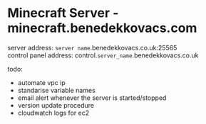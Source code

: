 # Minecraft Server - minecraft.benedekkovacs.com

server address: `server name`.benedekkovacs.co.uk:25565  
control panel address: control.`server_name`.benedekkovacs.co.uk

todo:

-   automate vpc ip
-   standarise variable names
-   email alert whenever the server is started/stopped
-   version update procedure
-   cloudwatch logs for ec2

